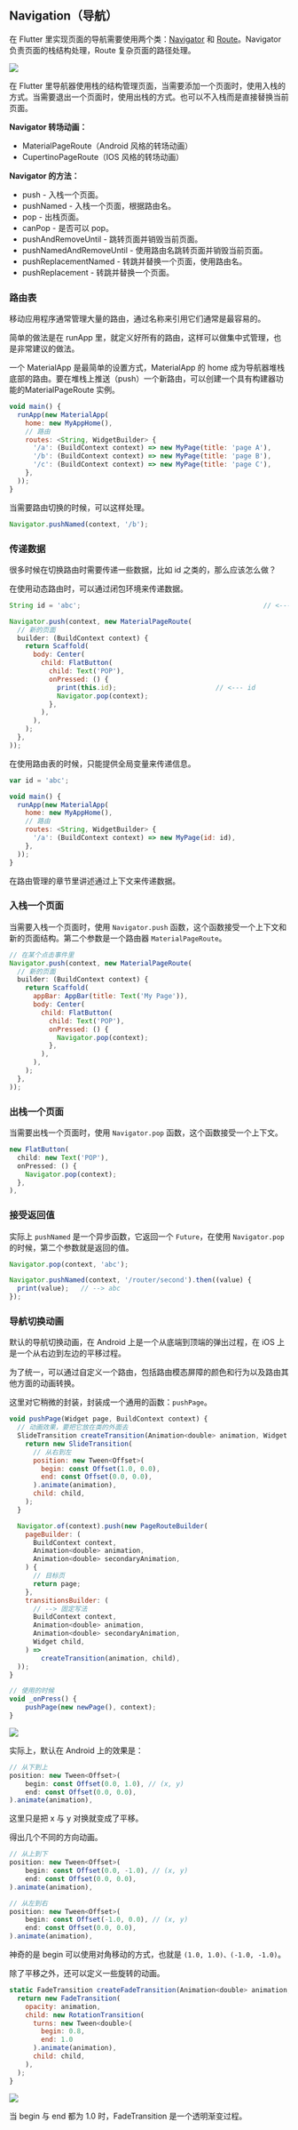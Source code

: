 
## Navigation（导航）
在 Flutter 里实现页面的导航需要使用两个类：[Navigator](https://docs.flutter.io/flutter/widgets/Navigator-class.html) 和 [Route](https://docs.flutter.io/flutter/widgets/Route-class.html)。Navigator 负责页面的栈结构处理，Route 复杂页面的路径处理。

![](/../../image/20180629133151.png)

在 Flutter 里导航器使用栈的结构管理页面，当需要添加一个页面时，使用入栈的方式。当需要退出一个页面时，使用出栈的方式。也可以不入栈而是直接替换当前页面。

**Navigator 转场动画：**
- MaterialPageRoute（Android 风格的转场动画）
- CupertinoPageRoute（IOS 风格的转场动画）

**Navigator 的方法：**
- push - 入栈一个页面。
- pushNamed - 入栈一个页面，根据路由名。
- pop - 出栈页面。
- canPop - 是否可以 pop。
- pushAndRemoveUntil - 跳转页面并销毁当前页面。
- pushNamedAndRemoveUntil - 使用路由名跳转页面并销毁当前页面。
- pushReplacementNamed - 转跳并替换一个页面，使用路由名。
- pushReplacement - 转跳并替换一个页面。

### 路由表
移动应用程序通常管理大量的路由，通过名称来引用它们通常是最容易的。

简单的做法是在 runApp 里，就定义好所有的路由，这样可以做集中式管理，也是非常建议的做法。

一个 MaterialApp 是最简单的设置方式，MaterialApp 的 home 成为导航器堆栈底部的路由。要在堆栈上推送（push）一个新路由，可以创建一个具有构建器功能的MaterialPageRoute 实例。

```js
void main() {
  runApp(new MaterialApp(
    home: new MyAppHome(),
    // 路由
    routes: <String, WidgetBuilder> {
      '/a': (BuildContext context) => new MyPage(title: 'page A'),
      '/b': (BuildContext context) => new MyPage(title: 'page B'),
      '/c': (BuildContext context) => new MyPage(title: 'page C'),
    },
  ));
}
```

当需要路由切换的时候，可以这样处理。

```js
Navigator.pushNamed(context, '/b');
```

### 传递数据
很多时候在切换路由时需要传递一些数据，比如 id 之类的，那么应该怎么做？

在使用动态路由时，可以通过闭包环境来传递数据。

```js
String id = 'abc';                                              // <--- id

Navigator.push(context, new MaterialPageRoute(
  // 新的页面
  builder: (BuildContext context) {
    return Scaffold(
      body: Center(
        child: FlatButton(
          child: Text('POP'),
          onPressed: () {
            print(this.id);                         // <--- id
            Navigator.pop(context);
          },
        ),
      ),
    );
  },
));
```

在使用路由表的时候，只能提供全局变量来传递信息。

```js
var id = 'abc';

void main() {
  runApp(new MaterialApp(
    home: new MyAppHome(),
    // 路由
    routes: <String, WidgetBuilder> {
      '/a': (BuildContext context) => new MyPage(id: id),
    },
  ));
}
```

在路由管理的章节里讲述通过上下文来传递数据。

### 入栈一个页面
当需要入栈一个页面时，使用 `Navigator.push` 函数，这个函数接受一个上下文和新的页面结构。第二个参数是一个路由器 `MaterialPageRoute`。

```js
// 在某个点击事件里
Navigator.push(context, new MaterialPageRoute(
  // 新的页面
  builder: (BuildContext context) {
    return Scaffold(
      appBar: AppBar(title: Text('My Page')),
      body: Center(
        child: FlatButton(
          child: Text('POP'),
          onPressed: () {
            Navigator.pop(context);
          },
        ),
      ),
    );
  },
));
```

### 出栈一个页面
当需要出栈一个页面时，使用 `Navigator.pop` 函数，这个函数接受一个上下文。

```js
new FlatButton(
  child: new Text('POP'),
  onPressed: () {
    Navigator.pop(context);
  },
),
```

### 接受返回值
实际上 `pushNamed` 是一个异步函数，它返回一个 `Future`，在使用 `Navigator.pop` 的时候，第二个参数就是返回的值。

```js
Navigator.pop(context, 'abc');

Navigator.pushNamed(context, '/router/second').then((value) {
  print(value);   // --> abc
});
```

### 导航切换动画
默认的导航切换动画，在 Android 上是一个从底端到顶端的弹出过程，在 iOS 上是一个从右边到左边的平移过程。

为了统一，可以通过自定义一个路由，包括路由模态屏障的颜色和行为以及路由其他方面的动画转换。

这里对它稍微的封装，封装成一个通用的函数：`pushPage`。

```js
void pushPage(Widget page, BuildContext context) {
  // 动画效果，要把它放在类的外面去
  SlideTransition createTransition(Animation<double> animation, Widget child) {
    return new SlideTransition(
      // 从右到左
      position: new Tween<Offset>(
        begin: const Offset(1.0, 0.0),
        end: const Offset(0.0, 0.0),
      ).animate(animation),
      child: child,
    );
  }

  Navigator.of(context).push(new PageRouteBuilder(
    pageBuilder: (
      BuildContext context,
      Animation<double> animation,
      Animation<double> secondaryAnimation,
    ) {
      // 目标页
      return page;
    },
    transitionsBuilder: (
      // --> 固定写法
      BuildContext context,
      Animation<double> animation,
      Animation<double> secondaryAnimation,
      Widget child,
    ) =>
        createTransition(animation, child),
  ));
}

// 使用的时候
void _onPress() {
    pushPage(new newPage(), context);
}
```

![](/../../image/20180629144921.gif)

实际上，默认在 Android 上的效果是：

```js
// 从下到上
position: new Tween<Offset>(
    begin: const Offset(0.0, 1.0), // (x, y)
    end: const Offset(0.0, 0.0),
).animate(animation),
```

这里只是把 x 与 y 对换就变成了平移。

得出几个不同的方向动画。

```js
// 从上到下
position: new Tween<Offset>(
    begin: const Offset(0.0, -1.0), // (x, y)
    end: const Offset(0.0, 0.0),
).animate(animation),

// 从左到右
position: new Tween<Offset>(
    begin: const Offset(-1.0, 0.0), // (x, y)
    end: const Offset(0.0, 0.0),
).animate(animation),
```

神奇的是 begin 可以使用对角移动的方式，也就是 `(1.0, 1.0)、(-1.0, -1.0)`。

除了平移之外，还可以定义一些旋转的动画。

```js
static FadeTransition createFadeTransition(Animation<double> animation, Widget child) {
  return new FadeTransition(
    opacity: animation,
    child: new RotationTransition(
      turns: new Tween<double>(
        begin: 0.8,
        end: 1.0
      ).animate(animation),
      child: child,
    ),
  );
}
```

![](/../../image/20180629151517.gif)

当 begin 与 end 都为 1.0 时，FadeTransition 是一个透明渐变过程。
